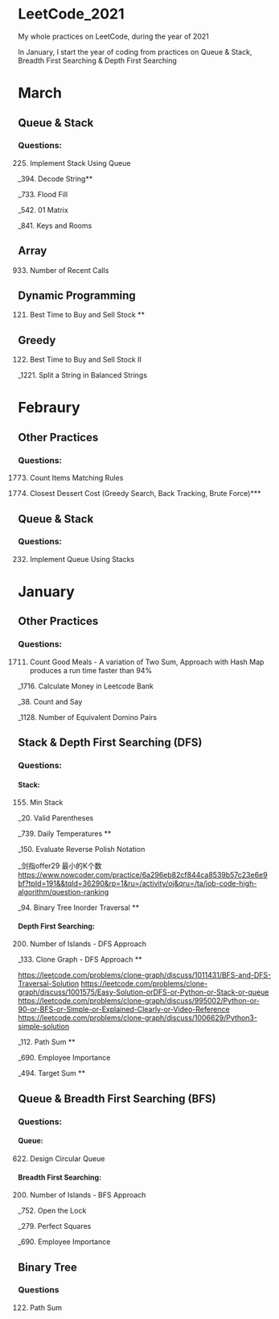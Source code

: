 # LeetCode_2021
My whole practices on LeetCode, during the year of 2021

In January, I start the year of coding from practices on Queue & Stack, Breadth First Searching & Depth First Searching

# March

## Queue & Stack

### Questions:

225. Implement Stack Using Queue

_394. Decode String**

_733. Flood Fill

_542. 01 Matrix

_841. Keys and Rooms

## Array

933. Number of Recent Calls

## Dynamic Programming

121. Best Time to Buy and Sell Stock **

## Greedy

122. Best Time to Buy and Sell Stock II

_1221. Split a String in Balanced Strings

# Febraury

## Other Practices

### Questions:

1773. Count Items Matching Rules

1774. Closest Dessert Cost (Greedy Search, Back Tracking, Brute Force)***

## Queue & Stack

### Questions:

232. Implement Queue Using Stacks

# January

## Other Practices

### Questions:

1711. Count Good Meals - A variation of Two Sum, Approach with Hash Map produces a run time faster than 94%

_1716. Calculate Money in Leetcode Bank

_38. Count and Say

_1128. Number of Equivalent Domino Pairs

## Stack & Depth First Searching (DFS)

### Questions:

#### Stack:

155. Min Stack

_20. Valid Parentheses

_739. Daily Temperatures **

_150. Evaluate Reverse Polish Notation

_剑指offer29 最小的K个数 https://www.nowcoder.com/practice/6a296eb82cf844ca8539b57c23e6e9bf?tpId=191&&tqId=36290&rp=1&ru=/activity/oj&qru=/ta/job-code-high-algorithm/question-ranking

_94. Binary Tree Inorder Traversal ** 

#### Depth First Searching:

200. Number of Islands - DFS Approach

_133. Clone Graph - DFS Approach ** 

https://leetcode.com/problems/clone-graph/discuss/1011431/BFS-and-DFS-Traversal-Solution
https://leetcode.com/problems/clone-graph/discuss/1001575/Easy-Solution-orDFS-or-Python-or-Stack-or-queue
https://leetcode.com/problems/clone-graph/discuss/995002/Python-or-90-or-BFS-or-Simple-or-Explained-Clearly-or-Video-Reference
https://leetcode.com/problems/clone-graph/discuss/1006629/Python3-simple-solution

_112. Path Sum **

_690. Employee Importance

_494. Target Sum **

## Queue & Breadth First Searching (BFS)

### Questions:

#### Queue:

622. Design Circular Queue

#### Breadth First Searching:

200. Number of Islands - BFS Approach

_752. Open the Lock

_279. Perfect Squares

_690. Employee Importance

## Binary Tree

### Questions

122. Path Sum

